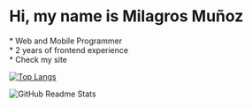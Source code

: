 <h1 slyle="color:#392C61;"> Hi, my name is Milagros Muñoz</h1>
* Web and Mobile Programmer </br>
* 2 years of frontend experience </br>
* Check my site 
  
[![Top Langs](https://github-readme-stats.vercel.app/api/top-langs/?username=MilagrosMunoz&langs_count=8&count_private=false&layout=compact&theme=react&hide_border=true&bg_color=0D1117)](https://github.com/MilagrosMunoz/github-readme-stats)

<img src="https://github-readme-stats.vercel.app/api?username=MilagrosMunoz" alt="GitHub Readme Stats">
